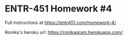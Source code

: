 # ENTR-451 Homework #4

Full instructions at https://entr451.com/homework-4/

Ronika's heroku url: https://ronikagram.herokuapp.com/
